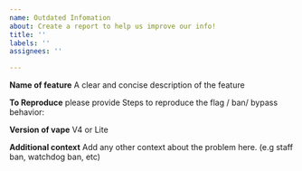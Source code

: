 ```yaml
---
name: Outdated Infomation
about: Create a report to help us improve our info!
title: ''
labels: ''
assignees: ''

---
```


**Name of feature**
A clear and concise description of the feature

**To Reproduce**
please provide Steps to reproduce the flag / ban/ bypass behavior:

**Version of vape**
V4 or Lite

**Additional context**
Add any other context about the problem here. (e.g staff ban, watchdog ban, etc)
